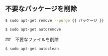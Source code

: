 

## 不要なパッケージを削除

~~~bash
$ sudo apt-get remove --purge {{ パッケージ }}
~~~

~~~bash
$ sudo apt-get autoremove
~~~

##　不要なファイルを削除

~~~bash
$ sudo apt-get autoclean
~~~
